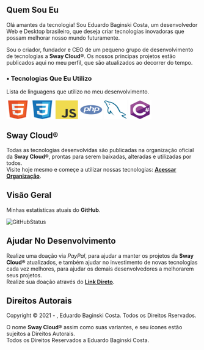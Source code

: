 <!-- INTRODUÇÃO -->
## Quem Sou Eu
Olá amantes da tecnologia! Sou Eduardo Baginski Costa, um desenvolvedor Web e Desktop brasileiro, que deseja criar tecnologias inovadoras que possam melhorar nosso mundo futuramente.  
  
Sou o criador, fundador e CEO de um pequeno grupo de desenvolvimento de tecnologias a **Sway Cloud®**. Os nossos principas projetos estão publicados aqui no meu perfil, que são atualizados ao decorrer do tempo.  

<!-- TECNOLOGIAS -->
### • Tecnologias Que Eu Utilizo
Lista de linguagens que utilizo no meu desenvolvimento.  

<div style="display: inline_block">
	<img align="center" title="HTML 5" height="50" width="60" src="https://github.com/devicons/devicon/blob/master/icons/html5/html5-original.svg">
	<img align="center" title="CSS 3" height="50" width="60" src="https://github.com/devicons/devicon/blob/master/icons/css3/css3-original.svg">
	<img align="center" title="JavaScript" height="50" width="60" src="https://github.com/devicons/devicon/blob/master/icons/javascript/javascript-original.svg">
	<img align="center" title="PHP" height="50" width="60" src="https://github.com/devicons/devicon/blob/master/icons/php/php-plain.svg">
	<img align="center" title="SQL" height="50" width="60" src="https://github.com/devicons/devicon/blob/master/icons/mysql/mysql-plain.svg">
	<img align="center" title="CSharp" height="50" width="60" src="https://github.com/devicons/devicon/blob/master/icons/csharp/csharp-original.svg">
</div>

<!-- ORGANIZAÇÃO -->
## Sway Cloud®
Todas as tecnologias desenvolvidas são publicadas na organização oficial da **Sway Cloud®**, prontas para serem baixadas, alteradas e utilizadas por todos.  
Visite hoje mesmo e começe a utilizar nossas tecnologias: [**Acessar Organização**](https://github.com/Sway-Cloud).

<!-- VISÃO GERAL -->
## Visão Geral
Minhas estatísticas atuais do **GitHub**.  
  
![GitHubStatus](https://github-readme-stats.anuraghazra1.vercel.app/api?username=EduardoBaginskiCosta&show_icons=true&line_height=27&include_all_commits=true")

<!-- AJUDA -->
## Ajudar No Desenvolvimento
Realize uma doação via _PayPal_, para ajudar a manter os projetos da **Sway Cloud®** atualizados, e também ajudar no investimento de novas tecnologias cada vez melhores, para ajudar os demais desenvolvedores a melhorarem seus projetos.  
Realize sua doação através do **[Link Direto](https://www.paypal.com/donate?hosted_button_id=U2APG4E9VU8US)**.

<!-- DIREITOS AUTORAIS -->
## Direitos Autorais
Copyright © 2021 - , Eduardo Baginski Costa. Todos os Direitos Rservados.  
  
O nome **Sway Cloud®** assim como suas variantes, e seu ícones estão sujeitos a Direitos Autorais.  
Todos os Direitos Reservados a Eduardo Baginski Costa.
